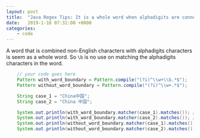 ```yaml
---
layout: post
title:  "Java Regex Tips: It is a whole word when alphadigits are connected with non-English characters"
date:   2019-1-18 07:32:00 +0800
categories:
    - code
---
```

A word that is combined non-English characters with alphadigits characters is seem as a whole word. So `\b` is no use on matching the alphadigits characters in the word.

```java
    // your code goes here
    Pattern with_word_boundary = Pattern.compile("(?i)^\\w+\\b.*$");
    Pattern without_word_boundary = Pattern.compile("(?i)^\\w+.*$");

    String case_1 = "China中国";
    String case_2 = "China 中国";

    System.out.println(with_word_boundary.matcher(case_1).matches()); // false
    System.out.println(with_word_boundary.matcher(case_2).matches()); // true
    System.out.println(without_word_boundary.matcher(case_1).matches()); // true
    System.out.println(without_word_boundary.matcher(case_2).matches()); // true
```
